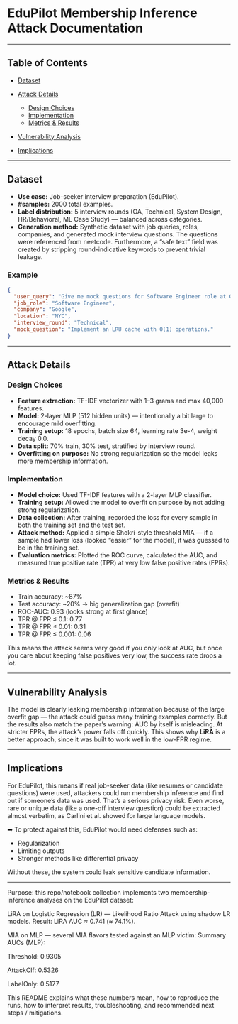 # EduPilot Membership Inference Attack Documentation

---

## Table of Contents

* [Dataset](#dataset)
* [Attack Details](#attack-details)

  * [Design Choices](#design-choices)
  * [Implementation](#implementation)
  * [Metrics & Results](#metrics--results)
* [Vulnerability Analysis](#vulnerability-analysis)
* [Implications](#implications)

---

## Dataset

* **Use case:** Job-seeker interview preparation (EduPilot).
* **#samples:** 2000 total examples.
* **Label distribution:** 5 interview rounds (OA, Technical, System Design, HR/Behavioral, ML Case Study) — balanced across categories.
* **Generation method:** Synthetic dataset with job queries, roles, companies, and generated mock interview questions. The questions were referenced from neetcode. Furthermore, a “safe text” field was created by stripping round-indicative keywords to prevent trivial leakage.

### Example

```json
{
  "user_query": "Give me mock questions for Software Engineer role at Google NYC",
  "job_role": "Software Engineer",
  "company": "Google",
  "location": "NYC",
  "interview_round": "Technical",
  "mock_question": "Implement an LRU cache with O(1) operations."
}
```

---

## Attack Details

### Design Choices

* **Feature extraction:** TF-IDF vectorizer with 1–3 grams and max 40,000 features.
* **Model:** 2-layer MLP (512 hidden units) — intentionally a bit large to encourage mild overfitting.
* **Training setup:** 18 epochs, batch size 64, learning rate 3e-4, weight decay 0.0.
* **Data split:** 70% train, 30% test, stratified by interview round.
* **Overfitting on purpose:** No strong regularization so the model leaks more membership information.

### Implementation

* **Model choice:** Used TF-IDF features with a 2-layer MLP classifier.
* **Training setup:** Allowed the model to overfit on purpose by not adding strong regularization.
* **Data collection:** After training, recorded the loss for every sample in both the training set and the test set.
* **Attack method:** Applied a simple Shokri-style threshold MIA — if a sample had lower loss (looked “easier” for the model), it was guessed to be in the training set.
* **Evaluation metrics:** Plotted the ROC curve, calculated the AUC, and measured true positive rate (TPR) at very low false positive rates (FPRs).

### Metrics & Results

* Train accuracy: \~87%
* Test accuracy: \~20% → big generalization gap (overfit)
* ROC-AUC: 0.93 (looks strong at first glance)
* TPR @ FPR ≤ 0.1: 0.77
* TPR @ FPR ≤ 0.01: 0.31
* TPR @ FPR ≤ 0.001: 0.06

 This means the attack seems very good if you only look at AUC, but once you care about keeping false positives very low, the success rate drops a lot.

---

## Vulnerability Analysis

The model is clearly leaking membership information because of the large overfit gap — the attack could guess many training examples correctly. But the results also match the paper’s warning: AUC by itself is misleading. At stricter FPRs, the attack’s power falls off quickly. This shows why **LiRA** is a better approach, since it was built to work well in the low-FPR regime.

---

## Implications

For EduPilot, this means if real job-seeker data (like resumes or candidate questions) were used, attackers could run membership inference and find out if someone’s data was used. That’s a serious privacy risk. Even worse, rare or unique data (like a one-off interview question) could be extracted almost verbatim, as Carlini et al. showed for large language models.

➡ To protect against this, EduPilot would need defenses such as:

* Regularization
* Limiting outputs
* Stronger methods like differential privacy

Without these, the system could leak sensitive candidate information.

---


Purpose: this repo/notebook collection implements two membership-inference analyses on the EduPilot dataset:

LiRA on Logistic Regression (LR) — Likelihood Ratio Attack using shadow LR models.
Result: LiRA AUC ≈ 0.741 (≈ 74.1%).

MIA on MLP — several MIA flavors tested against an MLP victim:
Summary AUCs (MLP):

Threshold: 0.9305

AttackClf: 0.5326

LabelOnly: 0.5177

This README explains what these numbers mean, how to reproduce the runs, how to interpret results, troubleshooting, and recommended next steps / mitigations.
